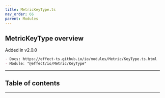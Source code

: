 ```yaml
---
title: MetricKeyType.ts
nav_order: 66
parent: Modules
---
```


## MetricKeyType overview

Added in v2.0.0

```md
- Docs: https://effect-ts.github.io/io/modules/Metric/KeyType.ts.html
- Module: "@effect/io/Metric/KeyType"
```

---

<h2 class="text-delta">Table of contents</h2>

---
